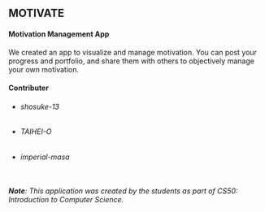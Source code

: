 ## MOTIVATE

#### Motivation Management App

We created an app to visualize and manage motivation. You can post your progress and portfolio, and share them with others to objectively manage your own motivation.<br>

#### Contributer
- ###### shosuke-13
- ###### TAIHEI-O
- ###### imperial-masa

<br>*__Note__:
This application was created by the students as part of CS50: Introduction to Computer Science.*
